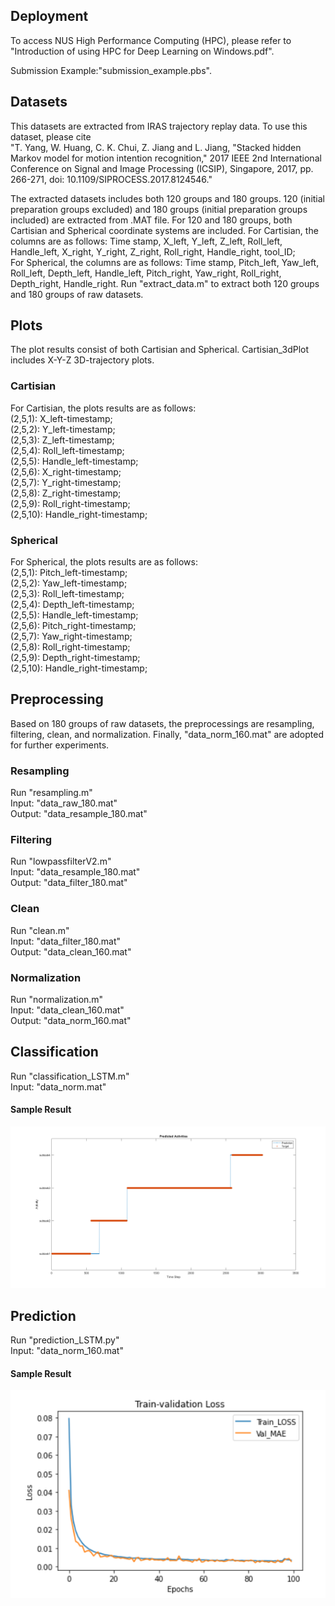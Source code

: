 ## Deployment
To access NUS High Performance Computing (HPC), please refer to "Introduction of using HPC for Deep Learning on Windows.pdf".  

Submission Example:"submission_example.pbs".  

## Datasets  
This datasets are extracted from IRAS trajectory replay data. To use this dataset, please cite  
"T. Yang, W. Huang, C. K. Chui, Z. Jiang and L. Jiang, "Stacked hidden Markov model for motion intention recognition," 2017 IEEE 2nd International Conference on Signal and Image Processing (ICSIP), Singapore, 2017, pp. 266-271, doi: 10.1109/SIPROCESS.2017.8124546."  

The extracted datasets includes both 120 groups and 180 groups. 120 (initial preparation groups excluded) and 180 groups (initial preparation groups included) are extracted from .MAT file.
For 120 and 180 groups, both Cartisian and Spherical coordinate systems are included.
For Cartisian, the columns are as follows: Time stamp, X_left, Y_left, Z_left, Roll_left, Handle_left, X_right, Y_right, Z_right, Roll_right, Handle_right, tool_ID;  
For Spherical, the columns are as follows: Time stamp, Pitch_left, Yaw_left, Roll_left, Depth_left, Handle_left, Pitch_right, Yaw_right, Roll_right, Depth_right, Handle_right.
Run "extract_data.m" to extract both 120 groups and 180 groups of raw datasets.

## Plots  
The plot results consist of both Cartisian and Spherical. Cartisian_3dPlot includes X-Y-Z 3D-trajectory plots.   
### Cartisian
For Cartisian, the plots results are as follows:  
(2,5,1): X_left-timestamp;  
(2,5,2): Y_left-timestamp;   
(2,5,3): Z_left-timestamp;   
(2,5,4): Roll_left-timestamp;   
(2,5,5): Handle_left-timestamp;   
(2,5,6): X_right-timestamp;   
(2,5,7): Y_right-timestamp;   
(2,5,8): Z_right-timestamp;     
(2,5,9): Roll_right-timestamp;   
(2,5,10): Handle_right-timestamp;   
### Spherical
For Spherical, the plots results are as follows:  
(2,5,1): Pitch_left-timestamp;   
(2,5,2): Yaw_left-timestamp;   
(2,5,3): Roll_left-timestamp;   
(2,5,4): Depth_left-timestamp;   
(2,5,5): Handle_left-timestamp;   
(2,5,6): Pitch_right-timestamp;   
(2,5,7): Yaw_right-timestamp;   
(2,5,8): Roll_right-timestamp;   
(2,5,9): Depth_right-timestamp;   
(2,5,10): Handle_right-timestamp;

## Preprocessing 
Based on 180 groups of raw datasets, the preprocessings are resampling, filtering, clean, and normalization. Finally, "data_norm_160.mat" are adopted for further experiments.
   
### Resampling
Run "resampling.m"  
Input: "data_raw_180.mat"  
Output: "data_resample_180.mat"  
### Filtering
Run "lowpassfilterV2.m"  
Input: "data_resample_180.mat"  
Output: "data_filter_180.mat"  
### Clean
Run "clean.m"  
Input: "data_filter_180.mat"  
Output: "data_clean_160.mat"  
### Normalization
Run "normalization.m"  
Input: "data_clean_160.mat"  
Output: "data_norm_160.mat"  

## Classification
Run "classification_LSTM.m"  
Input: "data_norm.mat"  
#### Sample Result  
![alt text](https://github.com/JINHUIZHANG/Time-series-analysis-on-a-Laparoscopic-Surgical-Robot/blob/main/Classification/classification_lstm.png)

## Prediction
Run "prediction_LSTM.py"  
Input: "data_norm_160.mat"  
#### Sample Result  
![alt text](https://github.com/JINHUIZHANG/Time-series-analysis-on-a-Laparoscopic-Surgical-Robot/blob/main/Prediction/prediction_train_validation_loss_lstm.PNG)
